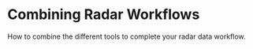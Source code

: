# Combining Radar Workflows

How to combine the different tools to complete your radar data workflow.